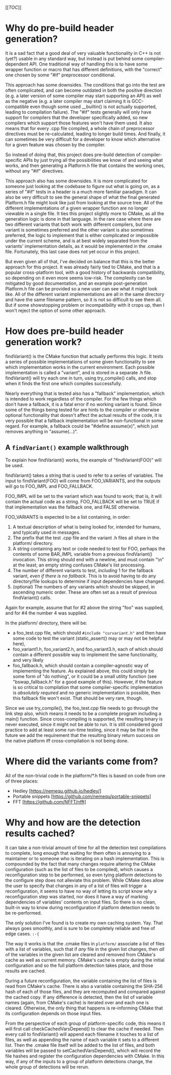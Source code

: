 [[_TOC_]]

Why do pre-build header generation?
===================================

It is a sad fact that a good deal of very valuable functionality in
C++ is not (yet?) usable in any standard way, but instead is put
behind some compiler-dependent API. One traditional way of handling
this is to have some wrapper function or macro that has different
definitions, with the "correct" one chosen by some "#if" preprocessor
conditional.

This approach has some downsides. The conditions that go into the test
are often complicated, and can become outdated in both the positive
direction (e.g. a later version of some compiler may start supporting
an API) as well as the negative (e.g. a later compiler may start
claiming it is GCC-compatible even though some used __builtin() is not
actually supported, leading to compilation failure). The "#if" tests
generally will only have support for compilers that the developer
specifically added, so new compilers which support those features
won't have them used. It also means that for every .cpp file compiled,
a whole chain of preprocessor directives must be re-calculated,
leading to longer build times. And finally, it can sometimes be very
difficult for a developer to know which alternative for a given
feature was chosen by the compiler.

So instead of doing that, this project does pre-build detection of
compiler-specific APIs by just trying all the possibilities we know of
and seeing what works, and then generating a Platform.h file that
contains the working ones, without any "#if" directives.

This approach also has some downsides. It is more complicated for
someone just looking at the codebase to figure out what is going on,
as a series of "#if" tests in a header is a much more familiar
paradigm. It can also be very difficult to see the general shape of
what the final generated Platform.h file might look like just from
looking at the source tree. All of the different implementations of a
given wrapper function are no longer viewable in a single file. It
ties this project slightly more to CMake, as all the generation logic
is done in that language. In the rare case where there are two
different variants that both work with different compilers, but one
variant is sometimes preferred and the other variant is also sometimes
preferred, the logic to implement that is either complicated or
impossible under the current scheme, and is at best widely separated
from the variants' implementation details, as it would be implemented
in the .cmake file. Fortunately, this last case does not yet occur in
this project.

But even given all of that, I've decided on balance that this is the
better approach for this project. It was already fairly tied to CMake,
and that is a popular cross-platform tool, with a good history of
backwards compatibility, so depending on it even more seems
low-risk. The complexity can be mitigated by good documentation, and
an example post-generation Platform.h file can be provided so a new
user can see what it might look like. All of the different variant
implementations are all in the same directory and have the same
filename pattern, so it is not so difficult to see them all. But if
some showstopping problem or incompatibility with it crops up, then I
won't reject the option of some other approach.


How does pre-build header generation work?
==========================================

findVariant() is the CMake function that actually performs this
logic. It tests a series of possible implementations of some given
functionality to see which implementation works in the current
environment. Each possible implementation is called a "variant", and
is stored in a separate .h file. findVariant() will try each one in
turn, using try_compile() calls, and stop when it finds the first one
which compiles successfully.

Nearly everything that is tested also has a "fallback" implementation,
which is intended to work regardless of the compiler. For the few
things which don't have a fallback, it is a fatal error if no working
variant is found. Since some of the things being tested for are hints
to the compiler or otherwise optional functionality that doesn't
affect the actual results of the code, it is very possible that a
fallback implementation will be non-functional in some regard. For
example, a fallback could be "#define assume(x)", which just removes
anything in "assume(...)".

A `findVariant()` example walkthrough
-------------------------------------

To explain how findVariant() works, the example of "findVariant(FOO)"
will be used.

findVariant() takes a string that is used to refer to a series of
variables. The input to findVariant(FOO) will come from FOO_VARIANTS,
and the outputs will go to FOO_IMPL and FOO_FALLBACK.

FOO_IMPL will be set to the variant which was found to work; that is,
it will contain the actual code as a string. FOO_FALLBACK will be set
to TRUE if that implementation was the fallback one, and FALSE
otherwise.

FOO_VARIANTS is expected to be a list containing, in order:

  1) A textual description of what is being looked for, intended for
     humans, and typically used in messages.
  2) The prefix that the test .cpp file and the variant .h files all
     share in the platform/ directory.
  3) A string containing any text or code needed to test for FOO,
     perhaps the contents of some BAR_IMPL variable from a previous
     findVariant() invocation. This string should end with a
     newline, and must contain "\n" at the least; an empty string
     confuses CMake's list processing.
  4) The number of different variants to test, *including* 1 for the
     fallback variant, *even if there is no fallback*. This is to
     avoid having to do any directory/file lookups to determine if
     input dependencies have changed.
  5) (optional) The numbers of any variants which should be
     skipped, in ascending numeric order. These are often set as a
     result of previous findVariant() calls.

Again for example, assume that for #2 above the string "foo" was
supplied, and for #4 the number 4 was supplied.

In the platform/ directory, there will be:

  - a foo_test.cpp file, which should `#include "curvariant.h"` and
    then have some code to test the variant (static_assert() may or
    may not be helpful here),
  - foo_variant1.h, foo_variant2.h, and foo_variant3.h, each of
    which should contain a different possible way to implement the
    same functionality, and very likely
  - foo_fallback.h, which should contain a compiler-agnostic way of
    implementing the feature. As explained above, this could simply
    be some form of "do nothing", or it could be a small utility
    function (see "bswap_fallback.h" for a good example of
    this). However, if the feature is so critical to compilation
    that some compiler-specific implementation is _absolutely
    required_ and no generic implementation is possible, then this
    fallback file won't exist. That should be very rare, though.

Since we use try_compile(), the foo_test.cpp file needs to go through
the link step also, which means it needs to be a complete program
including a main() function. Since cross-compiling is supported, the
resulting binary is never executed, since it might not be able to
run. It is still considered good practice to add at least some
run-time testing, since it may be that in the future we add the
requirement that the resulting binary return success on the native
platform iff cross-compilation is not being done.

Where did the variants come from?
=================================

All of the non-trivial code in the platform/*.h files is based on code
from one of three places:

  - Hedley [https://nemequ.github.io/hedley/]
  - Portable snippets [https://github.com/nemequ/portable-snippets]
  - FFT [https://github.com/NFFT/nfft]

Why and how are the detection results cached?
=============================================

It can take a non-trivial amount of time for all the detection test compilations to
complete, long enough that waiting for them often is annoying to a maintainer or to
someone who is iterating on a hash implementation. This is compounded by the fact
that many changes require altering the CMake configuration (such as the list of files
to be compiled), which causes a reconfiguration step to be performed, so even tying
platform detections to the configure step does not alleviate this problem. While
CMake does allow the user to specify that changes in any of a list of files will
trigger a reconfiguration, it seems to have no way of letting its script know *why* a
reconfiguration step was started, nor does it have a way of marking dependencies of
variables' contents on input files. So there is no clean, built-in way to know during
reconfiguration if platform detection needs to be re-performed.

The only solution I've found is to create my own caching system. Yay. That always
goes smoothly, and is sure to be completely reliable and free of edge cases. `:-{`

The way it works is that the .cmake files in `platform/` associate a list of files
with a list of variables, such that if *any* file in the given list changes, then
*all* of the variables in the given list are cleared and removed from CMake's cache
as well as current memory. CMake's cache is empty during the initial configuration
and so the full platform detection takes place, and those results are cached.

During a future reconfiguration, the variable containing the list of files is read
from CMake's cache. There is also a variable containing the SHA-256 hash of each of
those files, and they are recomputed and compared against the cached copy. If any
difference is detected, then the list of variable names (again, from CMake's cache)
is iterated over and each one is cleared. Otherwise, the only thing that happens is
re-informing CMake that its configuration depends on those input files.

From the perspective of each group of platform-specific code, this means it will
first call checkCachedVarsDepend() to clear the cache if needed. Then every call to
findVariant() will append each filename it touches to a list of files, as well as
appending the name of each variable it sets to a different list. Then the .cmake file
itself will be added to the list of files, and both variables will be passed to
setCachedVarsDepend(), which will record the file hashes and register the
configuration dependencies with CMake. In this way, if any of the inputs to a group
of platform detections change, the whole group of detections will be rerun.